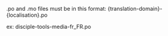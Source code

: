 .po and .mo files must be in this format:
{translation-domain}-{localisation}.po

ex:
disciple-tools-media-fr_FR.po
